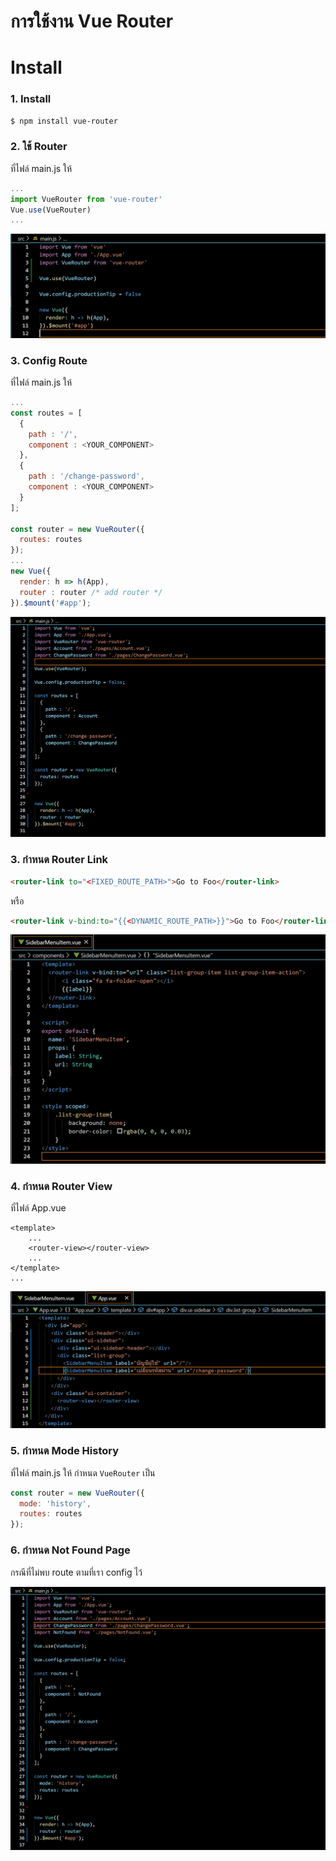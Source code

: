 # การใช้งาน Vue Router

# Install

### 1. Install
```sh
$ npm install vue-router  
```

### 2. ใช้ Router

ที่ไฟล์ main.js ให้ 
```js
...
import VueRouter from 'vue-router'
Vue.use(VueRouter)
...
```
  
![](vue_router_1.png)

### 3. Config Route

ที่ไฟล์ main.js ให้ 
```js
...
const routes = [
  {
    path : '/', 
    component : <YOUR_COMPONENT>
  },
  {
    path : '/change-password', 
    component : <YOUR_COMPONENT>
  }
];

const router = new VueRouter({
  routes: routes
});
...
new Vue({
  render: h => h(App),
  router : router /* add router */
}).$mount('#app');
```

![](vue_router_2.png)

### 3. กำหนด Router Link

```html
<router-link to="<FIXED_ROUTE_PATH>">Go to Foo</router-link>
```
หรือ 
```html
<router-link v-bind:to="{{<DYNAMIC_ROUTE_PATH>}}">Go to Foo</router-link>
```

![](vue_router_4.png)

### 4. กำหนด Router View 

ที่ไฟล์ App.vue 
```vue
<template>
    ...
    <router-view></router-view> 
    ...
</template>
...
```
![](vue_router_3.png)


### 5. กำหนด Mode History 

ที่ไฟล์ main.js ให้ กำหนด `VueRouter` เป็น  
```js
const router = new VueRouter({
  mode: 'history',
  routes: routes
});
```

### 6. กำหนด Not Found Page

กรณีที่ไม่พบ route ตามที่เรา config ไว้  

![](vue_router_5.png)
